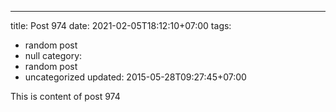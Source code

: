 ---
title: Post 974
date: 2021-02-05T18:12:10+07:00
tags:
  - random post
  - null
category:
  - random post
  - uncategorized
updated: 2015-05-28T09:27:45+07:00

This is content of post 974